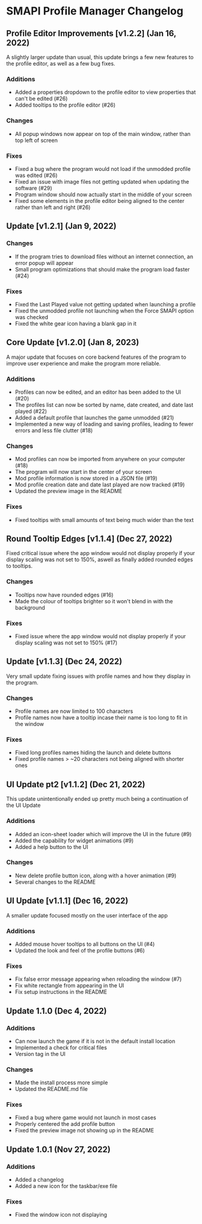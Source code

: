 # SMAPI Profile Manager Changelog

## Profile Editor Improvements [v1.2.2] (Jan 16, 2022)
A slightly larger update than usual, this update brings a few new features to the profile editor, as well as a few bug fixes.

### Additions
 - Added a properties dropdown to the profile editor to view properties that can't be edited (#26)
 - Added tooltips to the profile editor (#26)

### Changes
 - All popup windows now appear on top of the main window, rather than top left of screen

### Fixes
 - Fixed a bug where the program would not load if the unmodded profile was edited (#26)
 - Fixed an issue with image files not getting updated when updating the software (#29)
 - Program window should now actually start in the middle of your screen
 - Fixed some elements in the profile editor being aligned to the center rather than left and right (#26)

## Update [v1.2.1] (Jan 9, 2022)

### Changes 
 - If the program tries to download files without an internet connection, an error popup will appear
 - Small program optimizations that should make the program load faster (#24)

### Fixes
 - Fixed the Last Played value not getting updated when launching a profile
 - Fixed the unmodded profile not launching when the Force SMAPI option was checked
 - Fixed the white gear icon having a blank gap in it

## Core Update [v1.2.0] (Jan 8, 2023)
A major update that focuses on core backend features of the program to improve user experience and make the program more reliable.

### Additions
 - Profiles can now be edited, and an editor has been added to the UI (#20)
 - The profiles list can now be sorted by name, date created, and date last played (#22)
 - Added a default profile that launches the game unmodded (#21)
 - Implemented a new way of loading and saving profiles, leading to fewer errors and less file clutter (#18)

### Changes
 - Mod profiles can now be imported from anywhere on your computer (#18)
 - The program will now start in the center of your screen
 - Mod profile information is now stored in a JSON file (#19)
 - Mod profile creation date and date last played are now tracked (#19)
 - Updated the preview image in the README

### Fixes
 - Fixed tooltips with small amounts of text being much wider than the text

## Round Tooltip Edges [v1.1.4] (Dec 27, 2022)
Fixed critical issue where the app window would not display properly if your display scaling was not set to 150%, aswell as finally added rounded edges to tooltips.

### Changes
 - Tooltips now have rounded edges (#16)
 - Made the colour of tooltips brighter so it won't blend in with the background

### Fixes
 - Fixed issue where the app window would not display properly if your display scaling was not set to 150% (#17)

## Update [v1.1.3] (Dec 24, 2022)
Very small update fixing issues with profile names and how they display in the program.

### Changes
 - Profile names are now limited to 100 characters
 - Profile names now have a tooltip incase their name is too long to fit in the window

### Fixes
 - Fixed long profiles names hiding the launch and delete buttons
 - Fixed profile names > ~20 characters not being aligned with shorter ones

## UI Update pt2 [v1.1.2] (Dec 21, 2022)
This update unintentionally ended up pretty much being a continuation of the UI Update

### Additions
 - Added an icon-sheet loader which will improve the UI in the future (#9)
 - Added the capability for widget animations (#9)
 - Added a help button to the UI

### Changes
 - New delete profile button icon, along with a hover animation (#9)
 - Several changes to the README

## UI Update [v1.1.1] (Dec 16, 2022) 
A smaller update focused mostly on the user interface of the app

### Additions
 - Added mouse hover tooltips to all buttons on the UI (#4)
 - Updated the look and feel of the profile buttons (#6)

### Fixes
 - Fix false error message appearing when reloading the window (#7)
 - Fix white rectangle from appearing in the UI
 - Fix setup instructions in the README

## Update 1.1.0 (Dec 4, 2022)

### Additions
 - Can now launch the game if it is not in the default install location
 - Implemented a check for critical files
 - Version tag in the UI

### Changes
 - Made the install process more simple
 - Updated the README.md file

### Fixes
 - Fixed a bug where game would not launch in most cases
 - Properly centered the add profile button
 - Fixed the preview image not showing up in the README

## Update 1.0.1 (Nov 27, 2022)

### Additions
 - Added a changelog
 - Added a new icon for the taskbar/exe file

### Fixes
 - Fixed the window icon not displaying